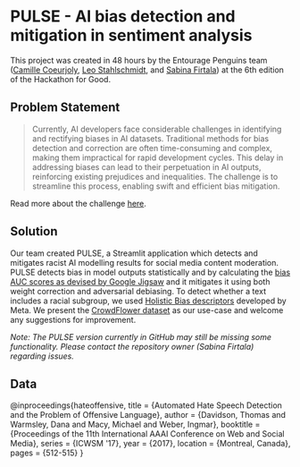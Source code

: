 # PULSE - AI bias detection and mitigation in sentiment analysis
This project was created in 48 hours by the Entourage Penguins team ([Camille Coeurjoly](https://github.com/Camille1992), [Leo Stahlschmidt](https://github.com/pizzadizza), and [Sabina Firtala](https://github.com/sabinagio)) at the 6th edition of the Hackathon for Good.


## Problem Statement

> Currently, AI developers face considerable challenges in identifying and rectifying biases in AI datasets. Traditional methods for bias detection and correction are often time-consuming and complex, making them impractical for rapid development cycles. This delay in addressing biases can lead to their perpetuation in AI outputs, reinforcing existing prejudices and inequalities. The challenge is to streamline this process, enabling swift and efficient bias mitigation.

Read more about the challenge [here](https://www.hackathonforgood.org/hackathons/the-hague-6/rapid-bias-identification-and-correction-in-ai).

## Solution

Our team created PULSE, a Streamlit application which detects and mitigates racist AI modelling results for social media content moderation. PULSE detects bias in model outputs statistically and by calculating the [bias AUC scores as devised by Google Jigsaw](https://medium.com/sentropy/our-approach-to-machine-learning-bias-part-2-4f94b3f58ff9) and it mitigates it using both weight correction and adversarial debiasing. To detect whether a text includes a racial subgroup, we used [Holistic Bias descriptors](https://github.com/facebookresearch/ResponsibleNLP/tree/main/holistic_bias) developed by Meta. We present the [CrowdFlower dataset](https://github.com/t-davidson/hate-speech-and-offensive-language) as our use-case and welcome any suggestions for improvement.

*Note: The PULSE version currently in GitHub may still be missing some functionality. Please contact the repository owner (Sabina Firtala) regarding issues.*

## Data

@inproceedings{hateoffensive,
  title = {Automated Hate Speech Detection and the Problem of Offensive Language},
  author = {Davidson, Thomas and Warmsley, Dana and Macy, Michael and Weber, Ingmar}, 
  booktitle = {Proceedings of the 11th International AAAI Conference on Web and Social Media},
  series = {ICWSM '17},
  year = {2017},
  location = {Montreal, Canada},
  pages = {512-515}
}

